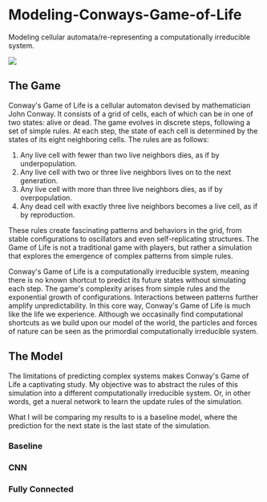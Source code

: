 # Modeling-Conways-Game-of-Life
Modeling cellular automata/re-representing a computationally irreducible system.

![](https://github.com/MichaelP84/Modeling-Conways-Game-of-Life/blob/main/git_resources/ConwayGif.gif)


## The Game

Conway's Game of Life is a cellular automaton devised by mathematician John Conway. It consists of a grid of cells, each of which can be in one of two states: alive or dead. The game evolves in discrete steps, following a set of simple rules. At each step, the state of each cell is determined by the states of its eight neighboring cells. The rules are as follows:

1. Any live cell with fewer than two live neighbors dies, as if by underpopulation.
2. Any live cell with two or three live neighbors lives on to the next generation.
3. Any live cell with more than three live neighbors dies, as if by overpopulation.
4. Any dead cell with exactly three live neighbors becomes a live cell, as if by reproduction.

These rules create fascinating patterns and behaviors in the grid, from stable configurations to oscillators and even self-replicating structures. The Game of Life is not a traditional game with players, but rather a simulation that explores the emergence of complex patterns from simple rules.

Conway's Game of Life is a computationally irreducible system, meaning there is no known shortcut to predict its future states without simulating each step. The game's complexity arises from simple rules and the exponential growth of configurations. Interactions between patterns further amplify unpredictability. In this core way, Conway's Game of Life is much like the life we experience. Although we occasinally find computational shortcuts as we build upon our model of the world, the particles and forces of nature can be seen as the primordial computationally irreducible system. 



## The Model

The limitations of predicting complex systems makes Conway's Game of Life a captivating study. My objective was to abstract the rules of this simulation into a different computationally irreducible system. Or, in other words, get a nueral network to learn the update rules of the simulation.

What I will be comparing my results to is a baseline model, where the prediction for the next state is the last state of the simulation.

### Baseline



### CNN



### Fully Connected




